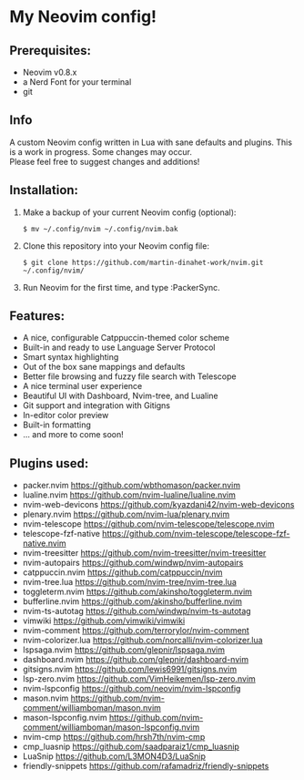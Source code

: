 # My Neovim config!

## Prerequisites:
- Neovim v0.8.x
- a Nerd Font for your terminal
- git

## Info
A custom Neovim config written in Lua with sane defaults and plugins.
This is a work in progress. Some changes may occur.  
Please feel free to suggest changes and additions!

## Installation:
1. Make a backup of your current Neovim config (optional):
    ``` console
    $ mv ~/.config/nvim ~/.config/nvim.bak
    ```
2. Clone this repository into your Neovim config file:
    ``` console
    $ git clone https://github.com/martin-dinahet-work/nvim.git ~/.config/nvim/
    ```
3. Run Neovim for the first time, and type :PackerSync.

## Features:
- A nice, configurable Catppuccin-themed color scheme
- Built-in and ready to use Language Server Protocol
- Smart syntax highlighting
- Out of the box sane mappings and defaults
- Better file browsing and fuzzy file search with Telescope
- A nice terminal user experience
- Beautiful UI with Dashboard, Nvim-tree, and Lualine
- Git support and integration with Gitigns
- In-editor color preview
- Built-in formatting
- ... and more to come soon!

## Plugins used:
- packer.nvim               https://github.com/wbthomason/packer.nvim
- lualine.nvim              https://github.com/nvim-lualine/lualine.nvim
- nvim-web-devicons         https://github.com/kyazdani42/nvim-web-devicons
- plenary.nvim              https://github.com/nvim-lua/plenary.nvim
- nvim-telescope            https://github.com/nvim-telescope/telescope.nvim
- telescope-fzf-native      https://github.com/nvim-telescope/telescope-fzf-native.nvim
- nvim-treesitter           https://github.com/nvim-treesitter/nvim-treesitter
- nvim-autopairs            https://github.com/windwp/nvim-autopairs
- catppuccin.nvim           https://github.com/catppuccin/nvim
- nvim-tree.lua             https://github.com/nvim-tree/nvim-tree.lua
- toggleterm.nvim           https://github.com/akinsho/toggleterm.nvim
- bufferline.nvim           https://github.com/akinsho/bufferline.nvim
- nvim-ts-autotag           https://github.com/windwp/nvim-ts-autotag
- vimwiki                   https://github.com/vimwiki/vimwiki
- nvim-comment              https://github.com/terrorylor/nvim-comment
- nvim-colorizer.lua        https://github.com/norcalli/nvim-colorizer.lua
- lspsaga.nvim              https://github.com/glepnir/lspsaga.nvim
- dashboard.nvim            https://github.com/glepnir/dashboard-nvim
- gitsigns.nvim             https://github.com/lewis6991/gitsigns.nvim
- lsp-zero.nvim             https://github.com/VimHeikemen/lsp-zero.nvim
- nvim-lspconfig            https://github.com/neovim/nvim-lspconfig
- mason.nvim                https://github.com/nvim-comment/williamboman/mason.nvim
- mason-lspconfig.nvim      https://github.com/nvim-comment/williamboman/mason-lspconfig.nvim
- nvim-cmp                  https://github.com/hrsh7th/nvim-cmp
- cmp_luasnip               https://github.com/saadparaiz1/cmp_luasnip
- LuaSnip                   https://github.com/L3MON4D3/LuaSnip
- friendly-snippets         https://github.com/rafamadriz/friendly-snippets
